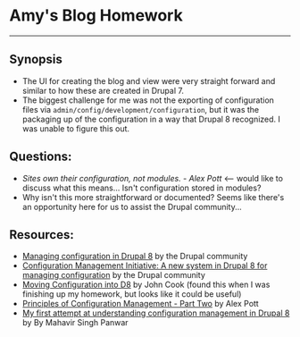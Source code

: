 # Amy's Blog Homework
---
## Synopsis
* The UI for creating the blog and view were very straight forward and similar to how these are created in Drupal 7.
* The biggest challenge for me was not the exporting of configuration files via `admin/config/development/configuration`, but it was the packaging up of the configuration in a way that Drupal 8 recognized. I was unable to figure this out.

## Questions: 
* _Sites own their configuration, not modules. - Alex Pott_  <-- would like to discuss what this means... Isn't configuration stored in modules?
* Why isn't this more straightforward or documented? Seems like there's an opportunity here for us to assist the Drupal community...

## Resources:
* [Managing configuration in Drupal 8](https://www.drupal.org/documentation/administer/config) by the Drupal community
* [Configuration Management Initiative: A new system in Drupal 8 for managing configuration](http://drupal8cmi.org/) by the Drupal community
* [Moving Configuration into D8](http://www.curveagency.com/blog/moving-configuration-d8) by John Cook (found this when I was finishing up my homework, but looks like it could be useful)
* [Principles of Configuration Management - Part Two](http://www.chapterthree.com/blog/principles-configuration-management-part-two) by Alex Pott
* [My first attempt at understanding configuration management in Drupal 8](http://www.valuebound.com/resources/blog/my-first-attempt-at-understanding-configuration-management-in-drupal-8) by By Mahavir Singh Panwar
